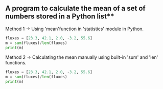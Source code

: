 
## A program to calculate the mean of a set of numbers stored in a Python list**

Method 1 -> 
Using 'mean'function in 'statistics' module in Python.


```python
fluxes = [23.3, 42.1, 2.0, -3.2, 55.6]
m = sum(fluxes)/len(fluxes)
print(m)
```


Method 2 → 
Calculating the mean manually using built-in 'sum' and 'len' functions.

```python
fluxes = [23.3, 42.1, 2.0, -3.2, 55.6]
m = sum(fluxes)/len(fluxes)
print(m)
```
